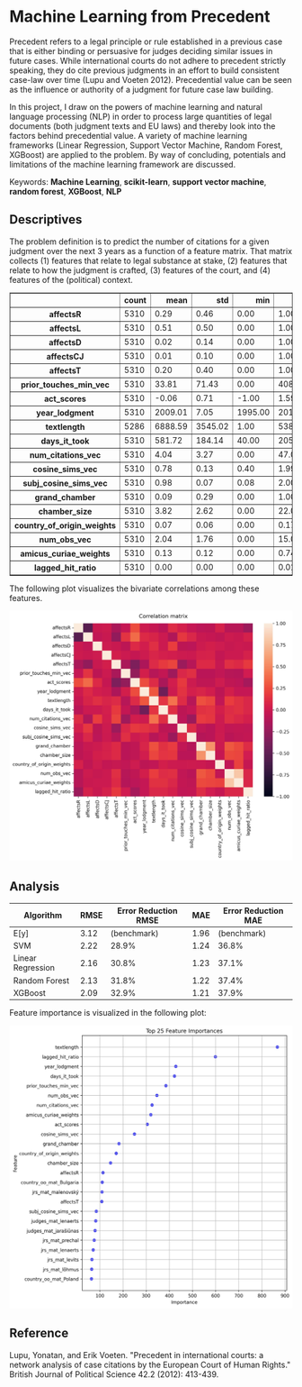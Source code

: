 # Machine Learning from Precedent

Precedent refers to a legal principle or rule established in a previous case that is either binding or persuasive for judges deciding similar issues in future cases. While international courts do not adhere to precedent strictly speaking, they do cite previous judgments in an effort to build consistent case-law over time (Lupu and Voeten 2012). Precedential value can be seen as the influence or authority of a judgment for future case law building. 

In this project, I draw on the powers of machine learning and natural language processing (NLP) in order to process large quantities of legal documents (both judgment texts and EU laws) and thereby look into the factors behind precedential value. A variety of machine learning frameworks (Linear Regression, Support Vector Machine, Random Forest, XGBoost) are applied to the problem. By way of concluding, potentials and limitations of the machine learning framework are discussed. 

Keywords: **Machine Learning**, **scikit-learn**, **support vector machine**, **random forest**, **XGBoost**, **NLP**

## Descriptives

The problem definition is to predict the number of citations for a given judgment over the next 3 years as a function of a feature matrix. That matrix collects (1) features that relate to legal substance at stake, (2) features that relate to how the judgment is crafted, (3) features of the court, and (4) features of the (political) context. 

<div>
<table border="1" class="dataframe">
  <thead>
    <tr style="text-align: right;">
      <th></th>
      <th>count</th>
      <th>mean</th>
      <th>std</th>
      <th>min</th>
      <th>max</th>
    </tr>
  </thead>
  <tbody>
    <tr>
      <th>affectsR</th>
      <td>5310</td>
      <td>0.29</td>
      <td>0.46</td>
      <td>0.00</td>
      <td>1.00</td>
    </tr>
    <tr>
      <th>affectsL</th>
      <td>5310</td>
      <td>0.51</td>
      <td>0.50</td>
      <td>0.00</td>
      <td>1.00</td>
    </tr>
    <tr>
      <th>affectsD</th>
      <td>5310</td>
      <td>0.02</td>
      <td>0.14</td>
      <td>0.00</td>
      <td>1.00</td>
    </tr>
    <tr>
      <th>affectsCJ</th>
      <td>5310</td>
      <td>0.01</td>
      <td>0.10</td>
      <td>0.00</td>
      <td>1.00</td>
    </tr>
    <tr>
      <th>affectsT</th>
      <td>5310</td>
      <td>0.20</td>
      <td>0.40</td>
      <td>0.00</td>
      <td>1.00</td>
    </tr>
    <tr>
      <th>prior_touches_min_vec</th>
      <td>5310</td>
      <td>33.81</td>
      <td>71.43</td>
      <td>0.00</td>
      <td>408.00</td>
    </tr>
    <tr>
      <th>act_scores</th>
      <td>5310</td>
      <td>-0.06</td>
      <td>0.71</td>
      <td>-1.00</td>
      <td>1.59</td>
    </tr>
    <tr>
      <th>year_lodgment</th>
      <td>5310</td>
      <td>2009.01</td>
      <td>7.05</td>
      <td>1995.00</td>
      <td>2019.00</td>
    </tr>
    <tr>
      <th>textlength</th>
      <td>5286</td>
      <td>6888.59</td>
      <td>3545.02</td>
      <td>1.00</td>
      <td>53818.00</td>
    </tr>
    <tr>
      <th>days_it_took</th>
      <td>5310</td>
      <td>581.72</td>
      <td>184.14</td>
      <td>40.00</td>
      <td>2056.00</td>
    </tr>
    <tr>
      <th>num_citations_vec</th>
      <td>5310</td>
      <td>4.04</td>
      <td>3.27</td>
      <td>0.00</td>
      <td>47.00</td>
    </tr>
    <tr>
      <th>cosine_sims_vec</th>
      <td>5310</td>
      <td>0.78</td>
      <td>0.13</td>
      <td>0.40</td>
      <td>1.99</td>
    </tr>
    <tr>
      <th>subj_cosine_sims_vec</th>
      <td>5310</td>
      <td>0.98</td>
      <td>0.07</td>
      <td>0.08</td>
      <td>2.00</td>
    </tr>
    <tr>
      <th>grand_chamber</th>
      <td>5310</td>
      <td>0.09</td>
      <td>0.29</td>
      <td>0.00</td>
      <td>1.00</td>
    </tr>
    <tr>
      <th>chamber_size</th>
      <td>5310</td>
      <td>3.82</td>
      <td>2.62</td>
      <td>0.00</td>
      <td>22.00</td>
    </tr>
    <tr>
      <th>country_of_origin_weights</th>
      <td>5310</td>
      <td>0.07</td>
      <td>0.06</td>
      <td>0.00</td>
      <td>0.17</td>
    </tr>
    <tr>
      <th>num_obs_vec</th>
      <td>5310</td>
      <td>2.04</td>
      <td>1.76</td>
      <td>0.00</td>
      <td>15.00</td>
    </tr>
    <tr>
      <th>amicus_curiae_weights</th>
      <td>5310</td>
      <td>0.13</td>
      <td>0.12</td>
      <td>0.00</td>
      <td>0.74</td>
    </tr>
    <tr>
      <th>lagged_hit_ratio</th>
      <td>5310</td>
      <td>0.00</td>
      <td>0.00</td>
      <td>0.00</td>
      <td>0.01</td>
    </tr>
  </tbody>
</table>
</div>

The following plot visualizes the bivariate correlations among these features.

![Corrplot](figures/corrplot.jpg)

## Analysis

|Algorithm           | RMSE  | Error Reduction RMSE  | MAE     | Error Reduction MAE |
|--------------------|-------|-----------------------|---------|---------------------|
| E[y]               | 3.12  | (benchmark)           | 1.96    | (benchmark)         |
| SVM                | 2.22  | 28.9%                 | 1.24    | 36.8%  |
| Linear Regression  | 2.16  | 30.8%                 | 1.23    | 37.1%  |
| Random Forest      | 2.13  | 31.8%                 | 1.22    | 37.4%  |
| XGBoost            | 2.09  | 32.9%                 | 1.21    | 37.9%  |


Feature importance is visualized in the following plot:

![Importance](figures/feature_importance.jpg)


## Reference

Lupu, Yonatan, and Erik Voeten. "Precedent in international courts: a network analysis of case citations by the European Court of Human Rights." British Journal of Political Science 42.2 (2012): 413-439.
